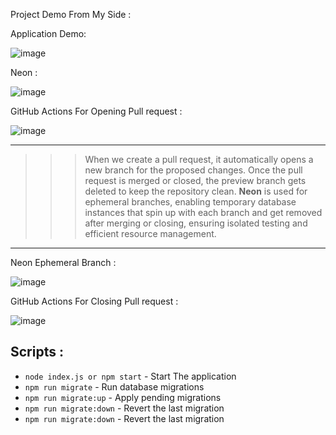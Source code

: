 Project Demo From My Side : 

Application Demo: 

![image](https://github.com/user-attachments/assets/e58cd27a-3b11-429e-996a-d4c43d680357)

Neon : 

![image](https://github.com/user-attachments/assets/3b5375d0-1bfc-4cd6-bebd-8345a47033a4)

GitHub Actions For Opening Pull request : 

![image](https://github.com/user-attachments/assets/c62f4989-6ece-44cd-ad1d-b6b8df56fca2)

***

>>> When we create a pull request, it automatically opens a new branch for the proposed changes. Once the pull request is merged or closed, the preview branch gets deleted to keep the repository clean. **Neon** is used for ephemeral branches, enabling temporary database instances that spin up with each branch and get removed after merging or closing, ensuring isolated testing and efficient resource management.

***
Neon Ephemeral Branch  :

![image](https://github.com/user-attachments/assets/210e2bca-87c9-45c2-a8c9-a75b9ac137a4)

GitHub Actions For Closing Pull request : 

![image](https://github.com/user-attachments/assets/3ab092d8-47e0-4cbd-ac5d-892790aff24f)

## Scripts : 

- `node index.js or npm start` - Start The application
- `npm run migrate` - Run database migrations
- `npm run migrate:up` - Apply pending migrations
- `npm run migrate:down` - Revert the last migration
- `npm run migrate:down` - Revert the last migration
